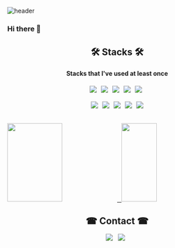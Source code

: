 ![header](https://capsule-render.vercel.app/api?type=waving&color=auto&height=220&section=header&text=minsang22&fontSize=60&&fontColor=auto&animation=fadeIn&fontAlignY=38&descAlignY=51&descAlign=62)

### Hi there 👋

<h2 align="center"><b> 🛠 Stacks 🛠 </b></h2>
<h4 align="center">Stacks that I've used at least once <h4>
<p align="center">
<img src="https://img.shields.io/badge/Python-3776AB?style=flat&logo=Python&logoColor=white"/> &nbsp;
<img src="https://img.shields.io/badge/Java-007396?style=flat&logo=Java&logoColor=white"/> &nbsp;
<img src="https://img.shields.io/badge/c++-00599C?style=flat-square&logo=c%2B%2B&logoColor=white"/></a> &nbsp;
<img src="https://img.shields.io/badge/JavaScript-F7DF1E?style=flat-square&logo=JavaScript&logoColor=white"/></a> &nbsp; 
<img src="https://img.shields.io/badge/HTML-E34F26?style=flat-square&logo=html5&logoColor=white"/> &nbsp;
<br /> <br /> 
<img src="https://img.shields.io/badge/OpenCV-5C3EE8?style=flat-square&logo=OpenCV&logoColor=white"/> &nbsp;
<img src="https://img.shields.io/badge/Adobe Photoshop-31A8FF?style=flat-square&logo=Adobe Photoshop&logoColor=white"/> &nbsp;
<img src="https://img.shields.io/badge/Anaconda-44A833?style=flat-square&logo=Anaconda&logoColor=white"/> &nbsp;
<img src="https://img.shields.io/badge/CSS3-1572B6?style=flat-square&logo=CSS3&logoColor=white"/> &nbsp;
<img src="https://img.shields.io/badge/Raspberry Pi-A22846?style=flat&logo=Raspberry%20Pi&logoColor=#6DB33F"/> <p/>
<br />

<a href="#">
<img src = https://github-readme-stats.vercel.app/api?username=minsang22&show_icons=true&theme=radical height = "180px" width = "50%"> &nbsp
</a>
<a href="#">
  <img src="https://github-readme-stats.vercel.app/api/top-langs/?username=minsang22&theme=react&exclude_repo=Jagi,assignment&layout=compact" height="180px" width = "40%">
</a>
<br />

<h2 align="center"><b> ☎ Contact ☎ </b></h2>

<p align="center">
  <a href="mailto:nornen20@kookmin.ac.kr"><img src="https://img.shields.io/badge/Gmail-d14836?style=flat-square&logo=Gmail&logoColor=white&link=viliketh1s98@naver.com"/></a>&nbsp&nbsp
  <a href="https://www.instagram.com/dodozl__/"><img src="https://img.shields.io/badge/Instagram-E4405F?style=flat-square&logo=Instagram&logoColor=white&link=https://www.instagram.com/woo0_hooo/"/></a>&nbsp&nbsp
  </p>
<br/>

